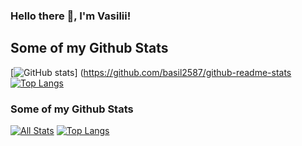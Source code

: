 ###  Hello there 👋, I'm Vasilii! 

## Some of my Github Stats
[![GitHub stats](https://github-readme-stats.vercel.app/api?username=basil2587&show_icons=true&count_private=true&theme=vuehide_title=true)]
(https://github.com/basil2587/github-readme-stats
[![Top Langs](https://github-readme-stats-axpwmfcg3.vercel.app/api/top-langs/?username=basil2587&layout=compact)](https://github.com/basil2587/github-readme-stats)

### Some of my Github Stats
[![All Stats](https://github-readme-stats-axpwmfcg3.vercel.app/api?username=basil2587&show_icons=true&theme=vuehide_title=true)](https://github.com/basil2587/github-readme-stats)
[![Top Langs](https://github-readme-stats-axpwmfcg3.vercel.app/api/top-langs/?username=basil2587&layout=compact)](https://github.com/basil2587/github-readme-stats)
